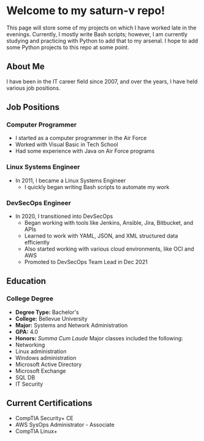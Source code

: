 # Welcome to my **saturn-v** repo!
This page will store some of my projects on which I have worked late in the evenings. Currently, I mostly write Bash scripts; however, I am currently studying and practicing with Python to add that to my arsenal. I hope to add some Python projects to this repo at some point.

## About Me
I have been in the IT career field since 2007, and over the years, I have held various job positions.

## Job Positions
### Computer Programmer
- I started as a computer programmer in the Air Force
- Worked with Visual Basic in Tech School
- Had some experience with Java on Air Force programs

### Linux Systems Engineer
- In 2011, I became a Linux Systems Engineer
  - I quickly began writing Bash scripts to automate my work

### DevSecOps Engineer
- In 2020, I transitioned into DevSecOps
  - Began working with tools like Jenkins, Ansible, Jira, Bitbucket, and APIs
  - Learned to work with YAML, JSON, and XML structured data efficiently
  - Also started working with various cloud environments, like OCI and AWS
  - Promoted to DevSecOps Team Lead in Dec 2021

## Education
### College Degree
- **Degree Type:**  Bachelor's
- **College:**  Bellevue University
- **Major:**  Systems and Network Administration
- **GPA:**  4.0
- **Honors:**  *Summa Cum Laude*
Major classes included the following:
- Networking
- Linux administration
- Windows administration
- Microsoft Active Directory
- Microsoft Exchange
- SQL DB
- IT Security

## Current Certifications
- CompTIA Security+ CE
- AWS SysOps Administrator - Associate
- CompTIA Linux+
